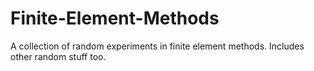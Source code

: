 # Finite-Element-Methods
A collection of random experiments in finite element methods. Includes other random stuff too.

